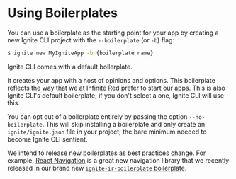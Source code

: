 # Using Boilerplates

You can use a boilerplate as the starting point for your app by creating a new
Ignite CLI project with the `--boilerplate` (or `-b`) flag:

```sh
$ ignite new MyIgniteApp -b {boilerplate name}
```

Ignite CLI comes with a default boilerplate.

It creates your app with a host of opinions and options. This boilerplate reflects the way that we at Infinite Red prefer to start our apps. This is also Ignite CLI's default boilerplate; if you don't select a one, Ignite CLI will use this.

You can opt out of a boilerplate entirely by passing the option `--no-boilerplate`.  This will skip installing a boilerplate and only create an `ignite/ignite.json` file in your project; the bare minimum needed to become Ignite CLI sentient.

We intend to release new boilerplates as best practices change. For example, [React Navigation](https://reactnavigation.org) is a great new navigation library that we recently released in our brand new [`ignite-ir-boilerplate` boilerplate](https://github.com/infinitered/ignite-ir-boilerplate).

